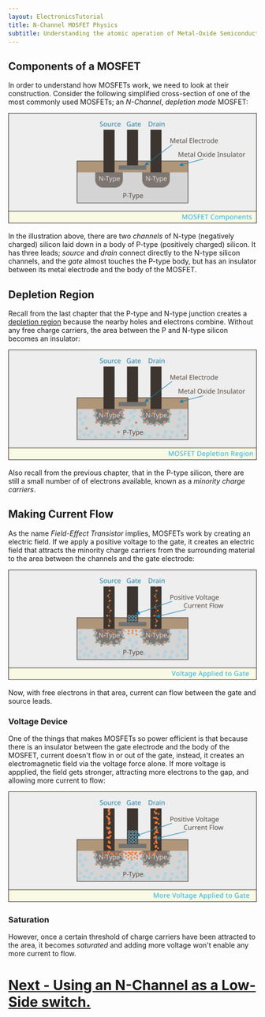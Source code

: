 ```yaml
---
layout: ElectronicsTutorial
title: N-Channel MOSFET Physics
subtitle: Understanding the atomic operation of Metal-Oxide Semiconductor Field-Effect Transistors.
---
```


## Components of a MOSFET

In order to understand how MOSFETs work, we need to look at their construction. Consider the following simplified cross-section of one of the most commonly used MOSFETs; an _N-Channel_, _depletion mode_ MOSFET:

![](../Support_Files/MOSFET_Components.svg)

In the illustration above, there are two _channels_ of N-type (negatively charged) silicon laid down in a body of P-type (positively charged) silicon. It has three leads; _source_ and _drain_ connect directly to the N-type silicon channels, and the _gate_ almost touches the P-type body, but has an insulator between its metal electrode and the body of the MOSFET.

## Depletion Region

Recall from the last chapter that the P-type and N-type junction creates a [depletion region](/Hardware/Tutorials/Electronics/Part6/P-N_Junctions/) because the nearby holes and electrons combine. Without any free charge carriers, the area between the P and N-type silicon becomes an insulator:

![](../Support_Files/MOSFET_Depletion_Region.svg)

Also recall from the previous chapter, that in the P-type silicon, there are still a small number of of electrons available, known as a _minority charge carriers_.

## Making Current Flow

As the name _Field-Effect Transistor_ implies, MOSFETs work by creating an electric field. If we apply a positive voltage to the gate, it creates an electric field that attracts the minority charge carriers from the surrounding material to the area between the channels and the gate electrode:

![](../Support_Files/MOSFET_Gate_Voltage.svg)

Now, with free electrons in that area, current can flow between the gate and source leads.

### Voltage Device

One of the things that makes MOSFETs so power efficient is that because there is an insulator between the gate electrode and the body of the MOSFET, current doesn't flow in or out of the gate, instead, it creates an electromagnetic field via the voltage force alone. If more voltage is appplied, the field gets stronger, attracting more electrons to the gap, and allowing more current to flow:

![](../Support_Files/MOSFET_Gate_Double_Voltage.svg)

### Saturation

However, once a certain threshold of charge carriers have been attracted to the area, it becomes _saturated_ and adding more voltage won't enable any more current to flow.



# [Next - Using an N-Channel as a Low-Side switch.](../N-Channel_MOSFET_Low-Side_Usage)